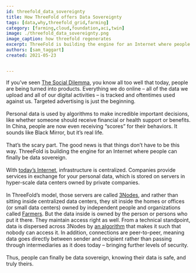 ```yaml
---
id: threefold_data_sovereignty
title: How ThreeFold offers Data Sovereignty
tags: [data,why,threefold_grid,farming]
category: [farming,cloud,foundation,aci,twin]
image: ./threefold_data_sovereignty.png
image_caption: how threefold regenerates
excerpt: ThreeFold is building the engine for an Internet where people can finally be data sovereign.
authors: [sam_taggart]
created: 2021-05-23


---
```

If you’ve seen [The Social Dilemma](https://www.youtube.com/watch?v=uaaC57tcci0), you know all too well that today, people are being turned into products. Everything we do online – all of the data we upload and all of our digital activities – is tracked and oftentimes used against us. Targeted advertising is just the beginning.
<br/>
<br/>
Personal data is used by algorithms to make incredible important decisions, like whether someone should receive financial or health support or benefits. In China, people are now even receiving “scores” for their behaviors. It sounds like Black Mirror, but it’s real life.
<br/>
<br/>
That’s the scary part. The good news is that things don’t have to be this way. ThreeFold is building the engine for an Internet where people can finally be data sovereign.
<br/>
<br/>
With [today’s Internet](https://threefold.io/info/threefold#/threefold__why_intro?id=everyone-should-be-autonomous), infrastructure is centralized. Companies provide services in exchange for your personal data, which is stored on servers in hyper-scale data centers owned by private companies.
<br/>
<br/>
In ThreeFold’s model, those servers are called [3Nodes](https://threefold.io/info/threefold#/threefold__3node), and rather than sitting inside centralized data centers, they sit inside the homes or offices (or small data centers) owned by independent people and organizations called [Farmers](https://threefold.io/info/threefold#/threefold__farming_intro?id=what-is-3node). But the data inside is owned by the person or persons who put it there. They maintain access right as well. From a technical standpoint, data is dispersed across 3Nodes by [an algorithm](https://library.threefold.me/info/threefold/#/threefold__part5_ultra_efficient_storage?id=the-space-algorithm-of-storage) that makes it such that nobody can access it. In addition, connections are peer-to-peer, meaning data goes directly between sender and recipient rather than passing through intermediaries as it does today – bringing further levels of security.
<br/>
<br/>
Thus, people can finally be data sovereign, knowing their data is safe, and truly theirs.

